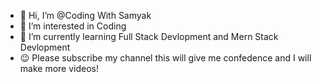- 👋 Hi, I’m @Coding With Samyak
- 👀 I’m interested in Coding
- 🌱 I’m currently learning Full Stack Devlopment and Mern Stack Devlopment
- 😉 Please subscribe my channel this will give me confedence and I will make more videos!
